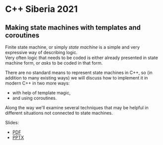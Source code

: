 # C++ Siberia 2021

## Making state machines with templates and coroutines

Finite state machine, or simply *state machine* is a simple and very expressive way of describing logic.  
Very often logic that needs to be coded is either already presented in state machine form, or *asks* to be coded in that form.

There are no standard means to represent state machines in C++, so (in addition to many existing ways) we will discuss how to implement it in modern C++ in two more ways:
* with help of template magic,
* and using coroutines.

Along the way we'll examine several techniques that may be helpful in different situations not connected to state machines.

Slides:
* [PDF](Making%20state%20machines%20with%20templates%20and%20coroutines.pdf)
* [PPTX](Making%20state%20machines%20with%20templates%20and%20coroutines.pptx)
